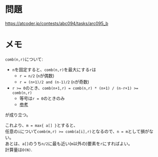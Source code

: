 # 問題

https://atcoder.jp/contests/abc094/tasks/arc095_b

# メモ

`comb(n,r)`について:

- `n`を固定すると、`comb(n,r)`を最大にする`r`は
  - `r = n/2` (`n`が偶数)
  - `r = (n+1)/2 and (n-1)/2` (`n`が奇数)
- `r >= 0`のとき、`comb(n+1,r) = comb(n,r) * (n+1) / (n-r+1) >= comb(n,r)`
  - 等号は`r = 0`のときのみ
  - [参考](https://ja.wikipedia.org/wiki/%E3%83%91%E3%82%B9%E3%82%AB%E3%83%AB%E3%81%AE%E4%B8%89%E8%A7%92%E5%BD%A2#/media/File:Pascal_triangle.svg)

が成り立つ。

これより、`m = max{ a[] }`とすると、\
任意の`i`について`comb(m,r) >= comb(a[i],r)`となるので、`n = m`として損がない。\
あとは、`a[]`のうち`n/2`に最も近い(`m`以外の)要素を`r`にすればよい。\
計算量は`O(N)`.
